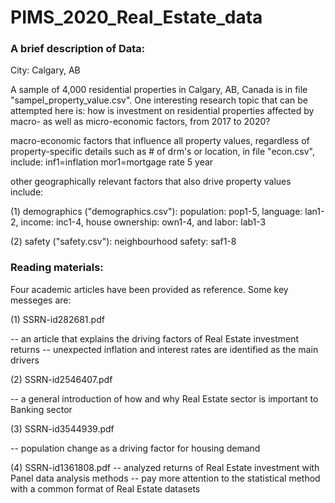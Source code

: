 # PIMS_2020_Real_Estate_data

<h3>A brief description of Data:</h3>

City: Calgary, AB

A sample of 4,000 residential properties in Calgary, AB, Canada is in file "sampel_property_value.csv". One interesting research topic that can be attempted here is: how is investment on residential properties affected by macro- as well as micro-economic factors, from 2017 to 2020?


macro-economic factors that influence all property values, regardless of property-specific details such as # of drm's or location, in file "econ.csv", include:
	inf1=inflation
	mor1=mortgage rate 5 year


other geographically relevant factors that also drive property values include:

(1) demographics ("demographics.csv"): population: pop1-5, language: lan1-2, income: inc1-4, house ownership: own1-4, and labor: lab1-3

(2) safety ("safety.csv"): neighbourhood safety: saf1-8




<h3>Reading materials:</h3>

Four academic articles have been provided as reference. Some key messeges are:

(1) SSRN-id282681.pdf

-- an article that explains the driving factors of Real Estate investment returns
-- unexpected inflation and interest rates are identified as the main drivers


(2) SSRN-id2546407.pdf

-- a general introduction of how and why Real Estate sector is important to Banking sector

(3) SSRN-id3544939.pdf

-- population change as a driving factor for housing demand 


(4) SSRN-id1361808.pdf
-- analyzed returns of Real Estate investment with Panel data analysis methods
-- pay more attention to the statistical method with a common format of Real Estate datasets
